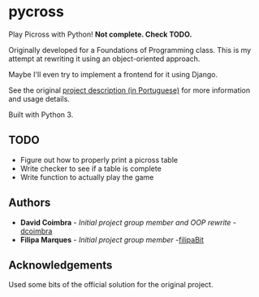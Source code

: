 # pycross

Play Picross with Python! **Not complete. Check TODO.**

Originally developed for a Foundations of Programming class. This is my attempt at rewriting it using an object-oriented approach.

Maybe I'll even try to implement a frontend for it using Django.

See the original [project description (in Portuguese)](https://github.com/dcoimbra/pycross/blob/master/proj2.pdf) for more information and usage details.

Built with Python 3.

## TODO
* Figure out how to properly print a picross table
* Write checker to see if a table is complete
* Write function to actually play the game

## Authors

* **David Coimbra** - *Initial project group member and OOP rewrite* - [dcoimbra](https://github.com/dcoimbra)
* **Filipa Marques** - *Initial project group  member* -[filipaBit](https://github.com/filipaBit)

## Acknowledgements
Used some bits of the official solution for the original project.
